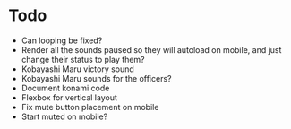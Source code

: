 # Todo

- Can looping be fixed?
- Render all the sounds paused so they will autoload on mobile, and just change their status to play them?
- Kobayashi Maru victory sound
- Kobayashi Maru sounds for the officers?
- Document konami code
- Flexbox for vertical layout
- Fix mute button placement on mobile
- Start muted on mobile?
